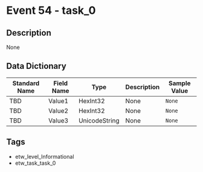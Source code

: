 # Event 54 - task_0

## Description
None

## Data Dictionary
|Standard Name|Field Name|Type|Description|Sample Value|
|---|---|---|---|---|
|TBD|Value1|HexInt32|None|`None`|
|TBD|Value2|HexInt32|None|`None`|
|TBD|Value3|UnicodeString|None|`None`|

## Tags
* etw_level_Informational
* etw_task_task_0